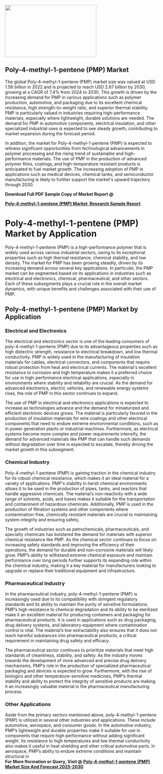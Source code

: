 <p><img class="alignnone size-medium wp-image-20088" src="https://ffe5etoiles.com/wp-content/uploads/2024/12/MST1-300x171.png" alt="" width="300" height="171" /></p><p><p> <h2>Poly-4-methyl-1-pentene (PMP) Market </h2><p>The global Poly-4-methyl-1-pentene (PMP) market size was valued at USD 1.56 billion in 2022 and is projected to reach USD 2.67 billion by 2030, growing at a CAGR of 7.4% from 2024 to 2030. This growth is driven by the increasing demand for PMP in various applications such as polymer production, automotive, and packaging due to its excellent chemical resistance, high strength-to-weight ratio, and superior thermal stability. PMP is particularly valued in industries requiring high-performance materials, especially where lightweight, durable solutions are needed. The demand for PMP in automotive components, electrical insulation, and other specialized industrial uses is expected to see steady growth, contributing to market expansion during the forecast period.</p><p>In addition, the market for Poly-4-methyl-1-pentene (PMP) is expected to witness significant opportunities from technological advancements in polymer processing and the rising trend of sustainable and high-performance materials. The use of PMP in the production of advanced polymer films, coatings, and high-temperature resistant products is anticipated to fuel market growth. The increasing adoption of PMP in applications such as medical devices, chemical tanks, and semiconductor manufacturing is likely to further support the market's upward trajectory through 2030.</p></p><p><strong>Download Full PDF Sample Copy of Market Report @</strong></p><p><strong><a href="https://www.verifiedmarketreports.com/download-sample/?rid=357812&utm_source=Sites-google&utm_medium=265" target="_blank">Poly-4-methyl-1-pentene (PMP) Market &nbsp;Research Sample Report</a></strong></p><p><h1>Poly-4-methyl-1-pentene (PMP) Market by Application</h1><p>Poly-4-methyl-1-pentene (PMP) is a high-performance polymer that is widely used across various industrial sectors, owing to its exceptional properties such as high thermal resistance, chemical stability, and low density. The market for PMP has been growing steadily, driven by its increasing demand across several key applications. In particular, the PMP market can be segmented based on its applications in industries such as electrical and electronics, chemical, pharmaceutical, and other sectors. Each of these subsegments plays a crucial role in the overall market dynamics, with unique benefits and challenges associated with their use of PMP.</p><h2>Poly-4-methyl-1-pentene (PMP) Market by Application</h2><h3>Electrical and Electronics</h3><p>The electrical and electronics sector is one of the leading consumers of poly-4-methyl-1-pentene (PMP) due to its advantageous properties such as high dielectric strength, resistance to electrical breakdown, and low thermal conductivity. PMP is widely used in the manufacturing of insulation materials for cables, electrical connectors, and components that require robust protection from heat and electrical currents. The material's excellent resistance to corrosion and high temperature makes it a preferred choice for use in high-performance electrical applications, especially in environments where stability and reliability are crucial. As the demand for advanced electronics, electric vehicles, and renewable energy systems rises, the role of PMP in this sector continues to expand.</p><p>The use of PMP in electrical and electronics applications is expected to increase as technologies advance and the demand for miniaturized and efficient electronic devices grows. The material is particularly favored in the production of insulation materials for wire coatings and other electrical components that need to endure extreme environmental conditions, such as in power generation plants or industrial machines. Furthermore, as electrical systems become more complex and power requirements intensify, the demand for advanced materials like PMP that can handle such demands without degradation over time is expected to escalate, thereby driving the market growth in this subsegment.</p><h3>Chemical Industry</h3><p>Poly-4-methyl-1-pentene (PMP) is gaining traction in the chemical industry for its robust chemical resistance, which makes it an ideal material for a variety of applications. PMP's stability in harsh chemical environments allows it to be used in the production of pipes, tanks, and reactors that handle aggressive chemicals. The material’s non-reactivity with a wide range of solvents, acids, and bases makes it suitable for the transportation and containment of hazardous chemicals. Additionally, PMP is used in the production of filtration systems and other components where contamination-free, chemically resistant materials are crucial to maintaining system integrity and ensuring safety.</p><p>The growth of industries such as petrochemicals, pharmaceuticals, and specialty chemicals has bolstered the demand for materials with superior chemical resistance like PMP. As the chemical sector continues to focus on increasing safety standards and improving the efficiency of their operations, the demand for durable and non-corrosive materials will likely grow. PMP’s ability to withstand extreme chemical exposure and maintain performance over long periods further supports its expanding role within the chemical industry, making it a key material for manufacturers looking to upgrade or replace their traditional equipment and infrastructure.</p><h3>Pharmaceutical Industry</h3><p>In the pharmaceutical industry, poly-4-methyl-1-pentene (PMP) is increasingly used due to its compatibility with stringent regulatory standards and its ability to maintain the purity of sensitive formulations. PMP’s high resistance to chemical degradation and its ability to be sterilized make it an excellent material for producing containers and packaging for pharmaceutical products. It is used in applications such as drug packaging, drug delivery systems, and laboratory equipment where contamination control is vital. The material’s low extractability also ensures that it does not leach harmful substances into pharmaceutical products, a critical requirement in maintaining drug safety and efficacy.</p><p>The pharmaceutical sector continues to prioritize materials that meet high standards of cleanliness, stability, and safety. As the industry moves towards the development of more advanced and precise drug delivery mechanisms, PMP’s role in the production of specialized pharmaceutical packaging and devices is expected to grow. Furthermore, with the rise of biologics and other temperature-sensitive medicines, PMP’s thermal stability and ability to protect the integrity of sensitive products are making it an increasingly valuable material in the pharmaceutical manufacturing process.</p><h3>Other Applications</h3><p>Aside from the primary sectors mentioned above, poly-4-methyl-1-pentene (PMP) is utilized in several other industries and applications. These include automotive, aerospace, and consumer goods. In the automotive industry, PMP’s lightweight and durable properties make it suitable for use in components that require high performance without adding significant weight. Its resistance to high temperatures and low thermal conductivity also makes it useful in heat shielding and other critical automotive parts. In aerospace, PMP’s ability to endure extreme conditions and maintain structural in<strong><br />For More Iformation or Query, Visit @ <a href="https://www.verifiedmarketreports.com/product/poly-4-methyl-1-pentene-pmp-market/" target="_blank">Poly-4-methyl-1-pentene (PMP) Market Size And Forecast 2025-2030</a></strong></p>
